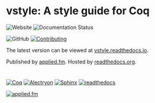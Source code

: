 # vstyle: A style guide for Coq

![Website](https://img.shields.io/website?url=https%3A%2F%2Fvstyle.readthedocs.io)
![Documentation Status](https://readthedocs.org/projects/vstyle/badge/?version=latest)

![GitHub](https://img.shields.io/github/license/appliedfm/vstyle)
[![Contributing](https://img.shields.io/badge/-contribute-success.svg)](https://github.com/appliedfm/vstyle/blob/main/CONTRIBUTING.md)

The latest version can be viewed at [vstyle.readthedocs.io](https://vstyle.readthedocs.io).

Published by [applied.fm](https://applied.fm). Hosted by [readthedocs.org](https://readthedocs.org/projects/vstyle/).

#

[![Coq](https://img.shields.io/badge/-Coq-royalblue)](https://github.com/coq/coq)
[![Alectryon](https://img.shields.io/badge/-Alectryon-orangered)](https://github.com/cpitclaudel/alectryon/)
[![Sphinx](https://img.shields.io/badge/-Sphinx-navy)](https://www.sphinx-doc.org)
[![readthedocs](https://img.shields.io/badge/-readthedocs-slateblue)](https://readthedocs.org)

[![applied.fm](https://img.shields.io/badge/-applied.fm-orchid)](https://applied.fm)
